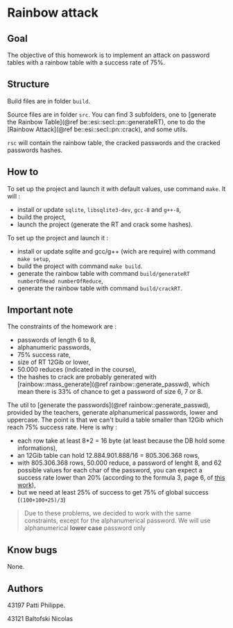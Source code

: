 # Rainbow attack

## Goal
The objective of this homework is to implement an attack on password tables with a rainbow table with a success rate of 75%.

## Structure
Build files are in folder `build`.

Source files are in folder `src`. You can find 3 subfolders, one to [generate the Rainbow Table](@ref be::esi::secl::pn::generateRT), one to do the [Rainbow Attack](@ref be::esi::secl::pn::crack), and some utils.

`rsc` will contain the rainbow table, the cracked passwords and the cracked passwords hashes.

## How to
To set up the project and launch it with default values, use command `make`. It will :
* install or update `sqlite`, `libsqlite3-dev`, `gcc-8` and `g++-8`,
* build the project,
* launch the project (generate the RT and crack some hashes).

To set up the project and launch it :
* install or update sqlite and gcc/g++ (wich are require) with command `make setup`,
* build the project with command `make build`.
* generate the rainbow table with command `build/generateRT numberOfHead numberOfReduce`,
* generate the rainbow table with command `build/crackRT`.

## Important note
The constraints of the homework are :
* passwords of length 6 to 8,
* alphanumeric passwords,
* 75% success rate,
* size of RT 12Gib or lower,
* 50.000 reduces (indicated in the course),
* the hashes to crack are probably generated with [rainbow::mass_generate](@ref rainbow::generate_passwd), which mean there is 33% of chance to get a password of size 6, 7 or 8.

The util to [generate the passwords](@ref rainbow::generate_passwd), provided by the teachers, generate alphanumerical passwords, lower and uppercase.
The point is that we can't build a table smaller than 12Gib which reach 75% success rate. Here is why :
* each row take at least 8*2 = 16 byte (at least because the DB hold some informations),
* an 12Gib table can hold 12.884.901.888/16 = 805.306.368 rows,
* with 805.306.368 rows, 50.000 reduce, a password of lenght 8, and 62 possible values for each char of the password, you can expect a success rate lower than 20% (according to the formula 3, page 6, of [this work](https://lasecwww.epfl.ch/pub/lasec/doc/Oech03.pdf)),
* but we need at least 25% of success to get 75% of global success (`(100+100+25)/3`)

> Due to these problems, we decided to work with the same constraints, except for the alphanumerical password. We will use alphanumerical **lower case** password only

## Know bugs
None.

## Authors
43197 Patti Philippe.

43121 Baltofski Nicolas
